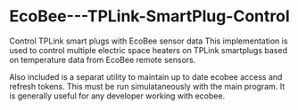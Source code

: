 # EcoBee---TPLink-SmartPlug-Control
Control TPLink smart plugs with EcoBee sensor data
This implementation is used to control multiple electric space heaters on TPLink smartplugs based on temperature data from EcoBee remote sensors.

Also included is a separat utility to maintain up to date ecobee access and refresh tokens.  This must be run simulataneously with the main program.  It is generally useful for any developer working with ecobee. 
